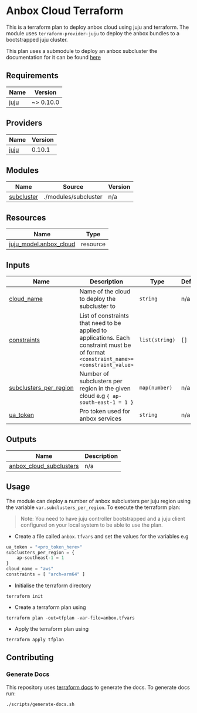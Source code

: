 <!-- BEGIN_TF_DOCS -->
# Anbox Cloud Terraform

This is a terraform plan to deploy anbox cloud using juju and terraform.
The module uses `terraform-provider-juju` to deploy the anbox bundles to a
bootstrapped juju cluster.

This plan uses a submodule to deploy an anbox subcluster the documentation for
it can be found [here](./modules/subcluster/README.md)

## Requirements

| Name | Version |
|------|---------|
| <a name="requirement_juju"></a> [juju](#requirement\_juju) | ~> 0.10.0 |

## Providers

| Name | Version |
|------|---------|
| <a name="provider_juju"></a> [juju](#provider\_juju) | 0.10.1 |

## Modules

| Name | Source | Version |
|------|--------|---------|
| <a name="module_subcluster"></a> [subcluster](#module\_subcluster) | ./modules/subcluster | n/a |

## Resources

| Name | Type |
|------|------|
| [juju_model.anbox_cloud](https://registry.terraform.io/providers/juju/juju/latest/docs/resources/model) | resource |

## Inputs

| Name | Description | Type | Default | Required |
|------|-------------|------|---------|:--------:|
| <a name="input_cloud_name"></a> [cloud\_name](#input\_cloud\_name) | Name of the cloud to deploy the subcluster to | `string` | n/a | yes |
| <a name="input_constraints"></a> [constraints](#input\_constraints) | List of constraints that need to be applied to applications. Each constraint must be of format `<constraint_name>=<constraint_value>` | `list(string)` | `[]` | no |
| <a name="input_subclusters_per_region"></a> [subclusters\_per\_region](#input\_subclusters\_per\_region) | Number of subclusters per region in the given cloud e.g `{ ap-south-east-1 = 1 }` | `map(number)` | n/a | yes |
| <a name="input_ua_token"></a> [ua\_token](#input\_ua\_token) | Pro token used for anbox services | `string` | n/a | yes |

## Outputs

| Name | Description |
|------|-------------|
| <a name="output_anbox_cloud_subclusters"></a> [anbox\_cloud\_subclusters](#output\_anbox\_cloud\_subclusters) | n/a |

## Usage
The module can deploy a number of anbox subclusters per juju region using the
variable `var.subclusters_per_region`. To execute the terraform plan:

> Note: You need to have juju controller bootstrapped and a juju client
> configured on your local system to be able to use the plan.

* Create a file called `anbox.tfvars` and set the values for the variables e.g

```tfvars
ua_token = "<pro_token_here>"
subclusters_per_region = {
    ap-southeast-1 = 1
}
cloud_name = "aws"
constraints = [ "arch=arm64" ]
```

* Initialise the terraform directory

```shell
terraform init
```

* Create a terraform plan using

```shell
terraform plan -out=tfplan -var-file=anbox.tfvars
```

* Apply the terraform plan using

```shell
terraform apply tfplan
```

## Contributing
### Generate Docs
This repository uses [terraform docs](https://terraform-docs.io/) to generate
the docs. To generate docs run:

```shell
./scripts/generate-docs.sh
```
<!-- END_TF_DOCS -->
